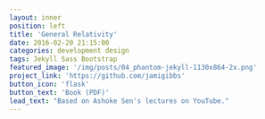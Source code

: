 ```yaml
---
layout: inner
position: left
title: 'General Relativity'
date: 2016-02-20 21:15:00
categories: development design
tags: Jekyll Sass Bootstrap
featured_image: '/img/posts/04_phantom-jekyll-1130x864-2x.png'
project_link: 'https://github.com/jamigibbs'
button_icon: 'flask'
button_text: 'Book (PDF)'
lead_text: "Based on Ashoke Sen's lectures on YouTube."
---
```

